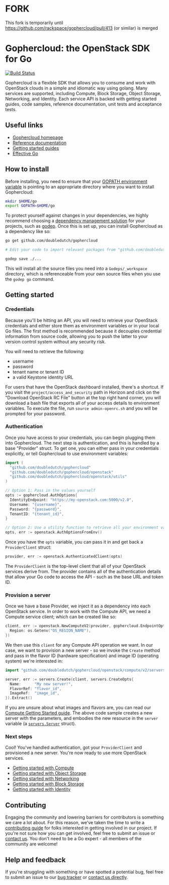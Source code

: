 # FORK

This fork is temporarily until https://github.com/rackspace/gophercloud/pull/413
(or similar) is merged

# Gophercloud: the OpenStack SDK for Go
[![Build Status](https://travis-ci.org/rackspace/gophercloud.svg?branch=master)](https://travis-ci.org/rackspace/gophercloud)

Gophercloud is a flexible SDK that allows you to consume and work with OpenStack
clouds in a simple and idiomatic way using golang. Many services are supported,
including Compute, Block Storage, Object Storage, Networking, and Identity.
Each service API is backed with getting started guides, code samples, reference
documentation, unit tests and acceptance tests.

## Useful links

* [Gophercloud homepage](http://gophercloud.io)
* [Reference documentation](http://godoc.org/github.com/doubledutch/gophercloud)
* [Getting started guides](http://gophercloud.io/docs)
* [Effective Go](https://golang.org/doc/effective_go.html)

## How to install

Before installing, you need to ensure that your [GOPATH environment variable](https://golang.org/doc/code.html#GOPATH)
is pointing to an appropriate directory where you want to install Gophercloud:

```bash
mkdir $HOME/go
export GOPATH=$HOME/go
```

To protect yourself against changes in your dependencies, we highly recommend choosing a
[dependency management solution](https://github.com/golang/go/wiki/PackageManagementTools) for
your projects, such as [godep](https://github.com/tools/godep). Once this is set up, you can install
Gophercloud as a dependency like so:

```bash
go get github.com/doubledutch/gophercloud

# Edit your code to import relevant packages from "github.com/doubledutch/gophercloud"

godep save ./...
```

This will install all the source files you need into a `Godeps/_workspace` directory, which is
referenceable from your own source files when you use the `godep go` command.

## Getting started

### Credentials

Because you'll be hitting an API, you will need to retrieve your OpenStack
credentials and either store them as environment variables or in your local Go
files. The first method is recommended because it decouples credential
information from source code, allowing you to push the latter to your version
control system without any security risk.

You will need to retrieve the following:

* username
* password
* tenant name or tenant ID
* a valid Keystone identity URL

For users that have the OpenStack dashboard installed, there's a shortcut. If
you visit the `project/access_and_security` path in Horizon and click on the
"Download OpenStack RC File" button at the top right hand corner, you will
download a bash file that exports all of your access details to environment
variables. To execute the file, run `source admin-openrc.sh` and you will be
prompted for your password.

### Authentication

Once you have access to your credentials, you can begin plugging them into
Gophercloud. The next step is authentication, and this is handled by a base
"Provider" struct. To get one, you can either pass in your credentials
explicitly, or tell Gophercloud to use environment variables:

```go
import (
  "github.com/doubledutch/gophercloud"
  "github.com/doubledutch/gophercloud/openstack"
  "github.com/doubledutch/gophercloud/openstack/utils"
)

// Option 1: Pass in the values yourself
opts := gophercloud.AuthOptions{
  IdentityEndpoint: "https://my-openstack.com:5000/v2.0",
  Username: "{username}",
  Password: "{password}",
  TenantID: "{tenant_id}",
}

// Option 2: Use a utility function to retrieve all your environment variables
opts, err := openstack.AuthOptionsFromEnv()
```

Once you have the `opts` variable, you can pass it in and get back a
`ProviderClient` struct:

```go
provider, err := openstack.AuthenticatedClient(opts)
```

The `ProviderClient` is the top-level client that all of your OpenStack services
derive from. The provider contains all of the authentication details that allow
your Go code to access the API - such as the base URL and token ID.

### Provision a server

Once we have a base Provider, we inject it as a dependency into each OpenStack
service. In order to work with the Compute API, we need a Compute service
client; which can be created like so:

```go
client, err := openstack.NewComputeV2(provider, gophercloud.EndpointOpts{
  Region: os.Getenv("OS_REGION_NAME"),
})
```

We then use this `client` for any Compute API operation we want. In our case,
we want to provision a new server - so we invoke the `Create` method and pass
in the flavor ID (hardware specification) and image ID (operating system) we're
interested in:

```go
import "github.com/doubledutch/gophercloud/openstack/compute/v2/servers"

server, err := servers.Create(client, servers.CreateOpts{
  Name:      "My new server!",
  FlavorRef: "flavor_id",
  ImageRef:  "image_id",
}).Extract()
```

If you are unsure about what images and flavors are, you can read our [Compute
Getting Started guide](http://gophercloud.io/docs/compute). The above code
sample creates a new server with the parameters, and embodies the new resource
in the `server` variable (a
[`servers.Server`](http://godoc.org/github.com/doubledutch/gophercloud) struct).

### Next steps

Cool! You've handled authentication, got your `ProviderClient` and provisioned
a new server. You're now ready to use more OpenStack services.

* [Getting started with Compute](http://gophercloud.io/docs/compute)
* [Getting started with Object Storage](http://gophercloud.io/docs/object-storage)
* [Getting started with Networking](http://gophercloud.io/docs/networking)
* [Getting started with Block Storage](http://gophercloud.io/docs/block-storage)
* [Getting started with Identity](http://gophercloud.io/docs/identity)

## Contributing

Engaging the community and lowering barriers for contributors is something we
care a lot about. For this reason, we've taken the time to write a [contributing
guide](./CONTRIBUTING.md) for folks interested in getting involved in our project.
If you're not sure how you can get involved, feel free to submit an issue or
[contact us](https://developer.rackspace.com/support/). You don't need to be a
Go expert - all members of the community are welcome!

## Help and feedback

If you're struggling with something or have spotted a potential bug, feel free
to submit an issue to our [bug tracker](/issues) or [contact us directly](https://developer.rackspace.com/support/).
